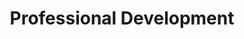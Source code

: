 ---
# This topic lives at
# https://digital.gov/topics/professional-development

slug: "professional-development"

# Topic Title
title: "Professional Development"
deck: "Acquire new skills and knowledge to improve your career performance and reach  your professional goals."

summary: "Ensuring that federal agencies can deliver excellent digital services requires an engaged and well-trained workforce. While core competencies in collaboration, communication, and leadership remain vital, additional skills like data analysis, cybersecurity, and digital fluency are becoming increasingly in-demand. Creating an intentional professional development plan for yourself or your team ensures that we can deliver cutting-edge solutions."

# Weight
weight: 2

# Set the legislation card title and link
legislation:
  title: "The President’s Management Agenda: Workforce Priority"
  link: "https://www.performance.gov/pma/workforce/"

# Featured resource to at the top of the page
featured_resources:
  resources:
    - link: "/open-opportunities"

# Featured community to display at the top of the page
featured_communities:
  - "web-managers-forum"
---